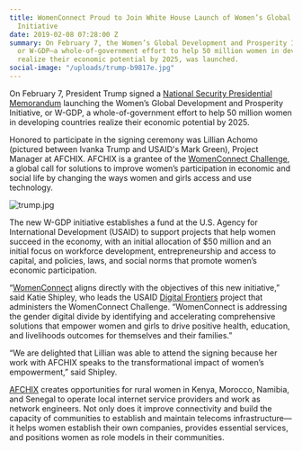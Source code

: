 ```yaml
---
title: WomenConnect Proud to Join White House Launch of Women’s Global Development
  Initiative
date: 2019-02-08 07:28:00 Z
summary: On February 7, the Women’s Global Development and Prosperity Initiative,
  or W-GDP—a whole-of-government effort to help 50 million women in developing countries
  realize their economic potential by 2025, was launched.
social-image: "/uploads/trump-b9817e.jpg"
---
```


On February 7, President Trump signed a [National Security Presidential Memorandum](https://www.whitehouse.gov/briefings-statements/president-donald-j-trump-committed-womens-economic-empowerment-around-world/) launching the Women’s Global Development and Prosperity Initiative, or W-GDP, a whole-of-government effort to help 50 million women in developing countries realize their economic potential by 2025.

Honored to participate in the signing ceremony was Lillian Achomo (pictured between Ivanka Trump and USAID's Mark Green), Project Manager at AFCHIX. AFCHIX is a grantee of the [WomenConnect Challenge](https://dai-global-digital.com/meet-the-womenconnect-challenge-winners.html), a global call for solutions to improve women’s participation in economic and social life by changing the ways women and girls access and use technology.

![trump.jpg](/uploads/trump.jpg)

The new W-GDP initiative establishes a fund at the U.S. Agency for International Development (USAID) to support projects that help women succeed in the economy, with an initial allocation of $50 million and an initial focus on workforce development, entrepreneurship and access to capital, and policies, laws, and social norms that promote women’s economic participation.

“[WomenConnect](https://www.usaid.gov/wcc) aligns directly with the objectives of this new initiative,” said Katie Shipley, who leads the USAID [Digital Frontiers](https://www.dai.com/our-work/projects/worldwide-digital-frontiers-df) project that administers the WomenConnect Challenge. “WomenConnect is addressing the gender digital divide by identifying and accelerating comprehensive solutions that empower women and girls to drive positive health, education, and livelihoods outcomes for themselves and their families.”

“We are delighted that Lillian was able to attend the signing because her work with AFCHIX speaks to the transformational impact of women’s empowerment,” said Shipley.

[AFCHIX](http://www.afchix.org/) creates opportunities for rural women in Kenya, Morocco, Namibia, and Senegal to operate local internet service providers and work as network engineers. Not only does it improve connectivity and build the capacity of communities to establish and maintain telecoms infrastructure—it helps women establish their own companies, provides essential services, and positions women as role models in their communities.